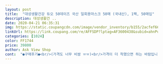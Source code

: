 ```yaml
---
layout: post 
title:  "대성생활건강 듀오 50데이즈 국산 일회용마스크 50매 (국내산), 1팩, 50매입" 
description: 대성생활건 ..
date: 2020-04-21 06:35:31 
img: https://static.coupangcdn.com/image/vendor_inventory/b155/2acfef66fdad84fa902eb203152c1fcb0b01393d0fca3c9f1aad327f7663.jpg 
linkUrl: https://link.coupang.com/re/AFFSDP?lptag=AF3600438&subid=ahnPublicAsk&pageKey=1422425237&itemId=2461204988&vendorItemId=70454703480&traceid=V0-113-e151df278e919c0f 
categories: [1024] 
color: FF1744 
price: 39800 
author: Ask View Shop 
cont:  "●구매후기●<br/>(가격도 너무 비쌈 ㅠㅠ)<br/>가격이 더 착했으면 하는 바람입니다.<br/><br/>개별벌크포장이아니라 다소 아쉬움.<br/><br/>그무엇보다 국내산이라 정말 최고임!!!<br/>냄새없음.<br/> 마스크끈 엮이지않아 한장씩 꺼내쓰기 편이함.<br/><br/>넷 째, 끈이 다른 제품보다 넓이가 있어 끼고 벗을 때 편안하고 귀가 아프지 않습니다.<br/><br/>다섯 째, 화장을 했는데도 묻어남이 적습니다.<br/>(이유는 모르겠어요)<br/>대성생활건강 듀오 50데이즈 국산 일회용마스크 50매 구입 만족합니다.<br/><br/>두 번째, 너무 부드럽습니다.<br/> 마치 면마스크를 한 것처럼 피부에 닿는 촉감이 너무 부드럽습니다.<br/><br/>마스크상태양호.<br/><br/>매일 헤프게 쓰기엔 일회용이 최고라.<br/>.<br/>구매했어요.<br/><br/>미세먼지없는 더운날씨에 사용목적으로 매우탁월함.<br/><br/>성인용이라 초딩3학년이 사용하기엔 살짝크나 고리사용시 편하게사용할수있을듯.<br/><br/>셋 째, 얼굴에 알맞게 밀착되어 양쪽 뺨과 턱 아래 뜨는 현상이 거의 없습니다.<br/><br/>실제 구매후기입니다.<br/>^^<br/>역쉬 메이드인 코리아,,, 믿을만 합니다.<br/><br/>이 제품은 중국산과 가격에서 2배이상 차이가 나지만 너무너무 만족합니다.<br/><br/>일단, 냄새가 나지 않습니다.<br/><br/>일회용 마스크 종류도 많고, 국산인듯해서 들어가보면 중국산이고,<br/>저처럼 마스크 구매에 망설이고 고민하시는 분들에게 적극 추천합니다.<br/><br/>중국산보다 비싸지만 그래도 마스크값 한창 비쌀 때보단 좀 저렴해졌네요.<br/><br/>택배포장 매우 꼼꼼함.<br/><br/>포장은 개별 포장도 아니고 한 비닐에 한꺼번에 들어있는데 그러면 보통 뽑아쓸 수 있게  상자에 절취선이라든지 홈 같은 걸 해놓는데 그냥 일반 통이라 그런부분이 아쉽긴 해요.<br/>  매번 통째로 오픈되는게 좋지않을것 같아서 물티슈 뚜껑 대충 붙여 쓰기편하게 만들었어요.<br/><br/>품질은 다이소 같은데  파는 일회용보다 두꺼운 것 같아요.<br/><br/>하루종일 근무하면서 마스크를 끼고 있어야해서 kf시리즈 마스크는 일단 답답해서 보류<br/>후기를 볼 때 너무 잘 쓴 것은 광고인가 의심하잖아요... <br/> ㅎㅎㅎ<br/>" 
---
```

